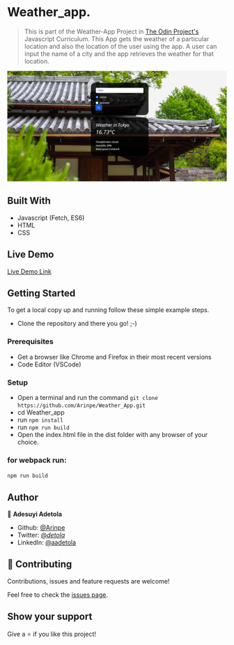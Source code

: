 # Weather_app.

> This is part of the Weather-App Project in [The Odin Project's](https://www.theodinproject.com/courses/javascript/lessons/weather-app?ref=lnav) Javascript Curriculum.
> This App gets the weather of a particular location and also the location of the user using the app.
> A user can input the name of a city and the app retrieves the weather for that location.


![screenshot](weatherapp.png)

## Built With

- Javascript (Fetch, ES6)
- HTML
- CSS

## Live Demo

[Live Demo Link]()


## Getting Started

To get a local copy up and running follow these simple example steps.

- Clone the repository and there you go! ;-)

### Prerequisites

- Get a browser like Chrome and Firefox in their most recent versions
- Code Editor (VSCode)

### Setup

- Open a terminal and run the command `git clone https://github.com/Arinpe/Weather_App.git`
- cd Weather_app
- run `npm install`
- run `npm run build`
- Open the index.html file in the dist folder with any browser of your choice.

### for webpack run:

`npm run build`

## Author

👤 **Adesuyi Adetola**

- Github: [@Arinpe](https://github.com/Arinpe)
- Twitter: [@_detola_](https://twitter.com/_detola_)
- LinkedIn: [@aadetola](https://www.linkedin.com/in/aadetola)

## 🤝 Contributing

Contributions, issues and feature requests are welcome!

Feel free to check the [issues page](https://github.com/Arinpe/Weather_App/issues).

## Show your support

Give a ⭐️ if you like this project!
